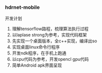### hdrnet-mobile

开发计划

1. 理解tensorflow路程，梳理算法执行过程
2. 以laplase strong为参考，实现代码框架
3. 先实现一个桌面版本，全c++实现，编译出so
4. 实现桌面linux命令行程序
5. 开发ndk程序，在手机上跑通
6. 以cpu代码为参考，开发opencl gpu代码
7. 简单Android apk界面呈现